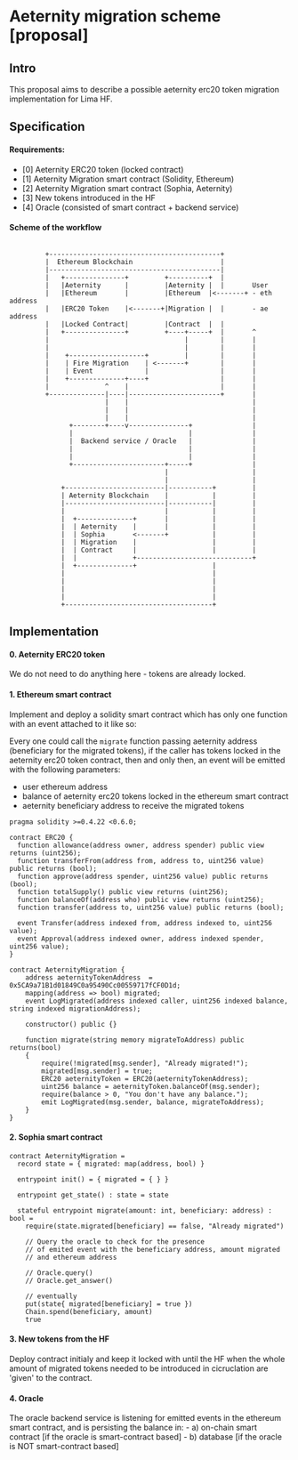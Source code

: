 # Aeternity migration scheme [proposal]

## Intro
This proposal aims to describe a possible aeternity erc20 token migration implementation for Lima HF.


## Specification

#### Requirements:
- [0] Aeternity ERC20 token (locked contract)
- [1] Aeternity Migration smart contract (Solidity, Ethereum)
- [2] Aeternity Migration smart contract (Sophia, Aeternity)
- [3] New tokens introduced in the HF
- [4] Oracle (consisted of smart contract + backend service)

#### Scheme of the workflow

```

         +-------------------------------------------+
         |  Ethereum Blockchain                      |
         |-------------------------------------------|
         |   +---------------+         +----------+  |
         |   |Aeternity      |         |Aeternity |  |       User
         |   |Ethereum       |         |Ethereum  |<-------+ - eth address
         |   |ERC20 Token    |<-------+|Migration |  |       - ae address
         |   |Locked Contract|         |Contract  |  |
         |   +---------------+         +----+-----+  |       ^
         |                                  |        |       |
         |                                  |        |       |
         |    +-------------------+         |        |       |
         |    | Fire Migration    | <-------+        |       |
         |    | Event             |                  |       |
         |    +--------------+----+                  |       |
         |              ^    |                       |       |
         +--------------|----|-----------------------+       |
                        |    |                               |
                        |    |                               |
                        |    |                               |
               +--------+----v---------------+               |
               |                             |               |
               |  Backend service / Oracle   |               |
               |                             |               |
               |                             |               |
               +-----------------------+-----+               |
                                       |                     |
                                       |                     |
             +-------------------------|-----------+         |
             | Aeternity Blockchain    |           |         |
             |-------------------------|-----------|         |
             |                         |           |         |
             |  +--------------+       |           |         |
             |  | Aeternity    |       |           |         |
             |  | Sophia       <-------+           |         |
             |  | Migration    |                   |         |
             |  | Contract     |                   |         |
             |  |              +-----------------------------+
             |  +--------------+                   |
             |                                     |
             |                                     |
             |                                     |
             |                                     |
             +-------------------------------------+
```


## Implementation
#### 0. Aeternity ERC20 token

We do not need to do anything here - tokens are already locked.

#### 1. Ethereum smart contract

Implement and deploy a solidity smart contract which has only one function with an event attached to it like so:

Every one could call the `migrate` function passing aeternity address (beneficiary for the migrated tokens), if the caller has tokens locked in the aeternity erc20 token contract, then and only then, an event will be emitted with the following parameters:
- user ethereum address
- balance of aeternity erc20 tokens locked in the ethereum smart contract
- aeternity beneficiary address to receive the migrated tokens

```
pragma solidity >=0.4.22 <0.6.0;

contract ERC20 {
  function allowance(address owner, address spender) public view returns (uint256);
  function transferFrom(address from, address to, uint256 value) public returns (bool);
  function approve(address spender, uint256 value) public returns (bool);
  function totalSupply() public view returns (uint256);
  function balanceOf(address who) public view returns (uint256);
  function transfer(address to, uint256 value) public returns (bool);

  event Transfer(address indexed from, address indexed to, uint256 value);
  event Approval(address indexed owner, address indexed spender, uint256 value);
}

contract AeternityMigration {
    address aeternityTokenAddress  = 0x5CA9a71B1d01849C0a95490Cc00559717fCF0D1d;
    mapping(address => bool) migrated;
    event LogMigrated(address indexed caller, uint256 indexed balance, string indexed migrationAddress);

    constructor() public {}
    
    function migrate(string memory migrateToAddress) public returns(bool)
    {
        require(!migrated[msg.sender], "Already migrated!");
        migrated[msg.sender] = true;
        ERC20 aeternityToken = ERC20(aeternityTokenAddress);
        uint256 balance = aeternityToken.balanceOf(msg.sender);
        require(balance > 0, "You don't have any balance.");
        emit LogMigrated(msg.sender, balance, migrateToAddress);
    }
}
```

#### 2. Sophia smart contract

```
contract AeternityMigration =
  record state = { migrated: map(address, bool) }
  
  entrypoint init() = { migrated = { } }

  entrypoint get_state() : state = state
  
  stateful entrypoint migrate(amount: int, beneficiary: address) : bool =
    require(state.migrated[beneficiary] == false, "Already migrated")
    
    // Query the oracle to check for the presence
    // of emited event with the beneficiary address, amount migrated
    // and ethereum address
    
    // Oracle.query()
    // Oracle.get_answer()

    // eventually
    put(state{ migrated[beneficiary] = true })
    Chain.spend(beneficiary, amount)
    true
```
#### 3. New tokens from the HF

Deploy contract initialy and keep it locked with until the HF when the whole amount of migrated tokens needed to be introduced in cicruclation are 'given' to the contract.

#### 4. Oracle

The oracle backend service is listening for emitted events in the ethereum smart contract, and is persisting the balance in:
    - a) on-chain smart contract [if the oracle is smart-contract based]
    - b) database [if the oracle is NOT smart-contract based]